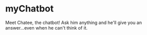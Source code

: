 # myChatbot
Meet Chatee, the chatbot!
Ask him anything and he'll give you an answer...even when he can't think of it.
